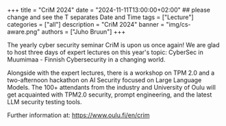 +++
title = "CriM 2024"
date = "2024-11-11T13:00:00+02:00" ## please change and see the T separates Date and Time
tags = ["Lecture"]
categories = ["all"]
description = "CriM 2024"
banner = "img/cs-aware.png"
authors = ["Juho Bruun"]
+++


The yearly cyber security seminar CriM is upon us once again! We are glad to host three days of expert lectures on this year's topic: CyberSec in Muumimaa - Finnish Cybersecurity in a changing world.

Alongside with the expert lectures, there is a workshop on TPM 2.0 and a two-afternoon hackathon on AI Security focused on Large Language Models. The 100+ attendants from the industry and University of Oulu will get acquainted with TPM2.0 security, prompt engineering, and the latest LLM security testing tools.


Further information at: https://www.oulu.fi/en/crim